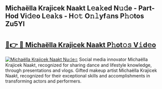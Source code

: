 ## Michaëlla Krajicek Naakt L𝚎a𝚔ed N𝚞𝚍e - Part-Hod Vi𝚍𝚎o L𝚎a𝚔s - H𝚘𝚝 O𝚗𝚕yf𝚊ns P𝚑𝚘tos Zu5Yl

# <h2><a href="http://kf5l6g.oniu.top/?m=Micha%c3%ablla+Krajicek+Naakt">🔗👉 🔴 Michaëlla Krajicek Naakt P𝚑ot𝚘𝚜 V𝚒d𝚎o</a></h2>

[![Michaëlla Krajicek Naakt Nu𝚍e𝚜](https://i.imgur.com/0qMVB7G.gif)](http://kf5l6g.oniu.top/?m=Micha%c3%ablla+Krajicek+Naakt)
Social media innovator Michaëlla Krajicek Naakt, recognized for sharing dance and lifestyle knowledge, through presentations and vlogs. Gifted makeup artist Michaëlla Krajicek Naakt, recognized for their exceptional skills and accomplishments in transforming actors and performers.  
